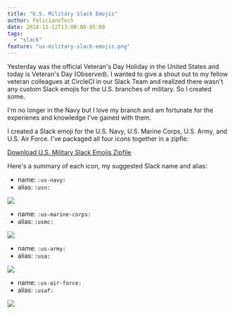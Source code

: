 ```yaml
---
title: "U.S. Military Slack Emojis"
author: FelicianoTech
date: 2018-11-12T13:00:00-05:00
tags:
  - "slack"
feature: "us-military-slack-emojis.png"
---
```


Yesterday was the official Veteran's Day Holiday in the United States and today is Veteran's Day (Observed).
I wanted to give a shout out to my fellow veteran colleagues at CircleCI in our Slack Team and realized there wasn't any custom Slack emojis for the U.S. branches of military.
So I created some.

<!--more-->

I'm no longer in the Navy but I love my branch and am fortunate for the experienes and knowledge I've gained with them.

I created a Slack emoji for the U.S. Navy, U.S. Marine Corps, U.S. Army, and U.S. Air Force.
I've packaged all four icons together in a zipfle:

<a class="button" href="/downloads/us-military-slack-emojis.zip">Download U.S. Military Slack Emojis Zipfile</a>

Here's a summary of each icon, my suggested Slack name and alias:

- name: `:us-navy:`
- alias: `:usn:`

![](/assets/img/article/navy-icon.png)

- name: `:us-marine-corps:`
- alias: `:usmc:`

![](/assets/img/article/marines-icon.png)

- name: `:us-army:`
- alias: `:usa:`

![](/assets/img/article/army-icon.png)

- name: `:us-air-force:`
- alias: `:usaf:`

![](/assets/img/article/airforce-icon.png)

